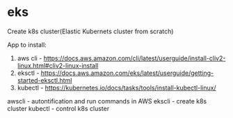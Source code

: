 # eks
Create k8s cluster(Elastic Kubernets cluster from scratch)

App to install:
1. aws cli  -  https://docs.aws.amazon.com/cli/latest/userguide/install-cliv2-linux.html#cliv2-linux-install
2. eksctl   -  https://docs.aws.amazon.com/eks/latest/userguide/getting-started-eksctl.html
3. kubectl  -  https://kubernetes.io/docs/tasks/tools/install-kubectl-linux/

awscli  - autontification and run commands in AWS
ekscli  - create k8s cluster
kubectl - control k8s cluster
